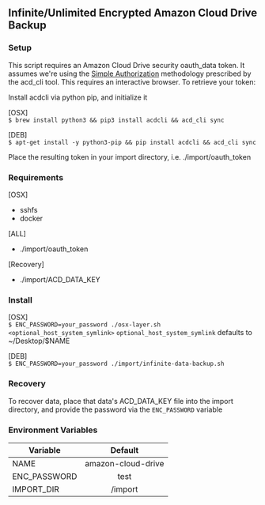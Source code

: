 Infinite/Unlimited Encrypted Amazon Cloud Drive Backup
---

### Setup
This script requires an Amazon Cloud Drive security oauth_data token.
It assumes we're using the [Simple Authorization](https://github.com/yadayada/acd_cli/blob/master/docs/authorization.rst#simple-appspot) methodology prescribed by the acd_cli tool. This requires an interactive browser. To retrieve your token:

Install acdcli via python pip, and initialize it

[OSX]  
`$ brew install python3 && pip3 install acdcli && acd_cli sync`

[DEB]  
`$ apt-get install -y python3-pip && pip install acdcli && acd_cli sync`

Place the resulting token in your import directory, i.e. ./import/oauth_token

### Requirements
[OSX]  
- sshfs
- docker

[ALL]  
- ./import/oauth_token

[Recovery]  
- ./import/ACD_DATA_KEY

### Install
[OSX]  
`$ ENC_PASSWORD=your_password ./osx-layer.sh <optional_host_system_symlink>`
`optional_host_system_symlink` defaults to ~/Desktop/$NAME

[DEB]  
`$ ENC_PASSWORD=your_password ./import/infinite-data-backup.sh`

### Recovery
To recover data, place that data's ACD_DATA_KEY file into the import directory,
and provide the password via the `ENC_PASSWORD` variable

### Environment Variables
| Variable        | Default            |
| -------------   |:-------------:     |
| NAME            | amazon-cloud-drive |
| ENC_PASSWORD    | test               |
| IMPORT_DIR      | /import            |
